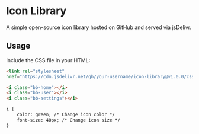 # Icon Library

A simple open-source icon library hosted on GitHub and served via jsDelivr.

## Usage

Include the CSS file in your HTML:
```html
<link rel="stylesheet"
href="https://cdn.jsdelivr.net/gh/your-username/icon-library@v1.0.0/css/icons.css">
```
```html
<i class="bb-home"></i>
<i class="bb-user"></i>
<i class="bb-settings"></i>
```

```html
i {
    color: green; /* Change icon color */
    font-size: 40px; /* Change icon size */
}
```

